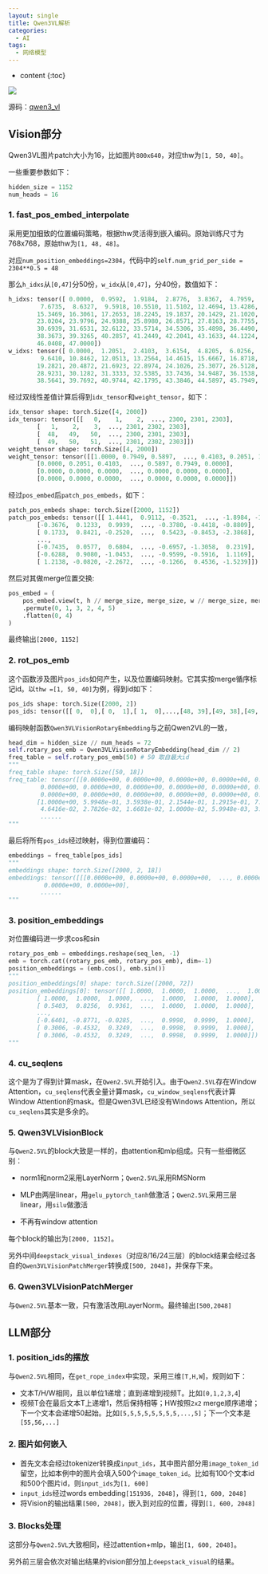 ```yaml
---
layout: single
title: Qwen3VL解析
categories:
  - AI
tags:
  - 网络模型
---
```


* content
{:toc}

![](https://harmonyhu.github.io/img/qwen3vl_arc.jpg)

源码：[qwen3_vl](https://github.com/huggingface/transformers/tree/main/src/transformers/models/qwen3_vl)

## Vision部分

Qwen3VL图片patch大小为16，比如图片`800x640`，对应thw为`[1, 50, 40]`。

一些重要参数如下：

```python
hidden_size = 1152
num_heads = 16
```

### 1. fast_pos_embed_interpolate

采用更加细致的位置编码策略，根据thw灵活得到嵌入编码。原始训练尺寸为768x768，原始thw为`[1, 48, 48]`。

对应`num_position_embeddings=2304`，代码中的`self.num_grid_per_side = 2304**0.5 = 48`

那么`h_idxs`从`[0,47]`分50份，`w_idx`从`[0,47]`，分40份，数值如下：

``` python
h_idxs: tensor([ 0.0000,  0.9592,  1.9184,  2.8776,  3.8367,  4.7959,  5.7551,  6.7143,
         7.6735,  8.6327,  9.5918, 10.5510, 11.5102, 12.4694, 13.4286, 14.3878,
        15.3469, 16.3061, 17.2653, 18.2245, 19.1837, 20.1429, 21.1020, 22.0612,
        23.0204, 23.9796, 24.9388, 25.8980, 26.8571, 27.8163, 28.7755, 29.7347,
        30.6939, 31.6531, 32.6122, 33.5714, 34.5306, 35.4898, 36.4490, 37.4082,
        38.3673, 39.3265, 40.2857, 41.2449, 42.2041, 43.1633, 44.1224, 45.0816,
        46.0408, 47.0000])
w_idxs: tensor([ 0.0000,  1.2051,  2.4103,  3.6154,  4.8205,  6.0256,  7.2308,  8.4359,
         9.6410, 10.8462, 12.0513, 13.2564, 14.4615, 15.6667, 16.8718, 18.0769,
        19.2821, 20.4872, 21.6923, 22.8974, 24.1026, 25.3077, 26.5128, 27.7179,
        28.9231, 30.1282, 31.3333, 32.5385, 33.7436, 34.9487, 36.1538, 37.3590,
        38.5641, 39.7692, 40.9744, 42.1795, 43.3846, 44.5897, 45.7949, 47.0000])
```

经过双线性差值计算后得到`idx_tensor`和`weight_tensor`，如下：

``` python
idx_tensor shape: torch.Size([4, 2000])
idx_tensor: tensor([[   0,    1,    2,  ..., 2300, 2301, 2303],
        [   1,    2,    3,  ..., 2301, 2302, 2303],
        [  48,   49,   50,  ..., 2300, 2301, 2303],
        [  49,   50,   51,  ..., 2301, 2302, 2303]])
weight_tensor shape: torch.Size([4, 2000])
weight_tensor: tensor([[1.0000, 0.7949, 0.5897,  ..., 0.4103, 0.2051, 1.0000],
        [0.0000, 0.2051, 0.4103,  ..., 0.5897, 0.7949, 0.0000],
        [0.0000, 0.0000, 0.0000,  ..., 0.0000, 0.0000, 0.0000],
        [0.0000, 0.0000, 0.0000,  ..., 0.0000, 0.0000, 0.0000]])
```

经过`pos_embed`后`patch_pos_embeds`，如下：

``` python
patch_pos_embeds shape: torch.Size([2000, 1152])
patch_pos_embeds: tensor([[ 1.4441,  0.9112, -0.3521,  ..., -1.8984, -1.3373,  0.3247],
        [-0.3676,  0.1233,  0.9939,  ..., -0.3780, -0.4418, -0.8809],
        [ 0.1733,  0.8421, -0.2520,  ...,  0.5423, -0.8453, -2.3868],
        ...,
        [-0.7435,  0.0577,  0.6804,  ..., -0.6957, -1.3058,  0.2319],
        [-0.6288,  0.9080, -1.0453,  ..., -0.9599, -0.5916,  1.1169],
        [ 1.2138, -0.0820, -2.2672,  ..., -0.1266,  0.4536, -1.5239]])
```

然后对其做merge位置交换:

``` python
pos_embed = (
    pos_embed.view(t, h // merge_size, merge_size, w // merge_size, merge_size, -1)
    .permute(0, 1, 3, 2, 4, 5)
    .flatten(0, 4)
)
```

最终输出`[2000, 1152]`

### 2. rot_pos_emb

这个函数涉及图片`pos_ids`如何产生，以及位置编码映射。它其实按merge循序标记id。以`thw =[1, 50, 40]`为例，得到id如下：

``` python
pos_ids shape: torch.Size([2000, 2])
pos_ids: tensor([[ 0,  0],[ 0,  1],[ 1,  0],...,[48, 39],[49, 38],[49, 39]])
```

编码映射函数`Qwen3VLVisionRotaryEmbedding`与之前Qwen2VL的一致，

``` python
head_dim = hidden_size // num_heads = 72 
self.rotary_pos_emb = Qwen3VLVisionRotaryEmbedding(head_dim // 2)
freq_table = self.rotary_pos_emb(50) # 50 取自最大id
"""
freq_table shape: torch.Size([50, 18])
freq_table: tensor([[0.0000e+00, 0.0000e+00, 0.0000e+00, 0.0000e+00, 0.0000e+00, 0.0000e+00,
         0.0000e+00, 0.0000e+00, 0.0000e+00, 0.0000e+00, 0.0000e+00, 0.0000e+00,
         0.0000e+00, 0.0000e+00, 0.0000e+00, 0.0000e+00, 0.0000e+00, 0.0000e+00],
        [1.0000e+00, 5.9948e-01, 3.5938e-01, 2.1544e-01, 1.2915e-01, 7.7426e-02,
         4.6416e-02, 2.7826e-02, 1.6681e-02, 1.0000e-02, 5.9948e-03, 3.5938e-03,
         ......
"""
```

最后将所有`pos_ids`经过映射，得到位置编码：

``` python
embeddings = freq_table[pos_ids]
"""
embeddings shape: torch.Size([2000, 2, 18])
embeddings: tensor([[[0.0000e+00, 0.0000e+00, 0.0000e+00,  ..., 0.0000e+00,
          0.0000e+00, 0.0000e+00],
         ......
"""
```

### 3. position_embeddings

对位置编码进一步求cos和sin

``` python
rotary_pos_emb = embeddings.reshape(seq_len, -1)
emb = torch.cat((rotary_pos_emb, rotary_pos_emb), dim=-1)
position_embeddings = (emb.cos(), emb.sin())
"""
position_embeddings[0] shape: torch.Size([2000, 72])
position_embeddings[0]: tensor([[ 1.0000,  1.0000,  1.0000,  ...,  1.0000,  1.0000,  1.0000],
        [ 1.0000,  1.0000,  1.0000,  ...,  1.0000,  1.0000,  1.0000],
        [ 0.5403,  0.8256,  0.9361,  ...,  1.0000,  1.0000,  1.0000],
        ...,
        [-0.6401, -0.8771, -0.0285,  ...,  0.9998,  0.9999,  1.0000],
        [ 0.3006, -0.4532,  0.3249,  ...,  0.9998,  0.9999,  1.0000],
        [ 0.3006, -0.4532,  0.3249,  ...,  0.9998,  0.9999,  1.0000]])
"""
```



### 4. cu_seqlens

这个是为了得到计算mask，在`Qwen2.5VL`开始引入。由于`Qwen2.5VL`存在Window Attention，`cu_seqlens`代表全量计算mask，`cu_window_seqlens`代表计算Window Attention的mask。但是Qwen3VL已经没有Windows Attention，所以`cu_seqlens`其实是多余的。

### 5. Qwen3VLVisionBlock

与`Qwen2.5VL`的block大致是一样的，由attention和mlp组成。只有一些细微区别：

* norm1和norm2采用LayerNorm；`Qwen2.5VL`采用RMSNorm
* MLP由两层linear，用`gelu_pytorch_tanh`做激活；`Qwen2.5VL`采用三层linear，用`silu`做激活

* 不再有window attention

每个block的输出为`[2000, 1152]`。

另外中间`deepstack_visual_indexes`（对应8/16/24三层）的block结果会经过各自的`Qwen3VLVisionPatchMerger`转换成`[500, 2048]`，并保存下来。



### 6. Qwen3VLVisionPatchMerger

与`Qwen2.5VL`基本一致，只有激活改用LayerNorm。最终输出`[500,2048]`



## LLM部分

### 1.  position_ids的摆放

与`Qwen2.5VL`相同，在`get_rope_index`中实现，采用三维`[T,H,W`]，规则如下：

* 文本T/H/W相同，且以单位1递增；直到递增到视频T。比如`[0,1,2,3,4`]
* 视频T会在最后文本T上递增1，然后保持相等；HW按照`2x2` merge顺序递增；下一个文本会递增50起始。比如`[5,5,5,5,5,5,5,5,...,5]`；下一个文本是`[55,56,...]`



### 2. 图片如何嵌入

* 首先文本会经过tokenizer转换成`input_ids`，其中图片部分用`image_token_id`留空，比如本例中的图片会填入500个`image_token_id`。比如有100个文本id和500个图片id，则`input_ids`为`[1, 600]`
* `input_ids`经过words embedding`[151936, 2048]`，得到`[1, 600, 2048]`
* 将Vision的输出结果`[500, 2048]`，嵌入到对应的位置，得到`[1, 600, 2048]`



### 3. Blocks处理

这部分与`Qwen2.5VL`大致相同，经过attention+mlp，输出`[1, 600, 2048]`。

另外前三层会依次对输出结果的vision部分加上`deepstack_visual`的结果。

